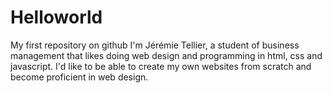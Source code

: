 # Helloworld
My first repository on github
I'm Jérémie Tellier, a student of business management that likes doing web design and programming in html, css and javascript. I'd like to be able to create my own websites from scratch and become proficient in web design. 
